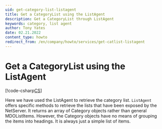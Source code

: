 ```yaml
---
uid: get-category-list-listagent
title: Get a CategoryList using the ListAgent
description: Get a CategoryList through ListAgent
keywords: category, list agent
author: Tony Yates
date: 02.21.2022
content_type: howto
redirect_from: /en/company/howto/services/get-catlist-listagent
---
```


# Get a CategoryList using the ListAgent

[!code-csharp[CS](includes/get-catlist-listagent.cs)]

Here we have used the ListAgent to retrieve the category list. `ListAgent` offers specific methods to retrieve the lists that have been exposed by the NetServer. It returns an array of Category objects rather than general MDOListItems. However, the Category objects have no means of grouping the items into headings. It is always just a simple list of items.
